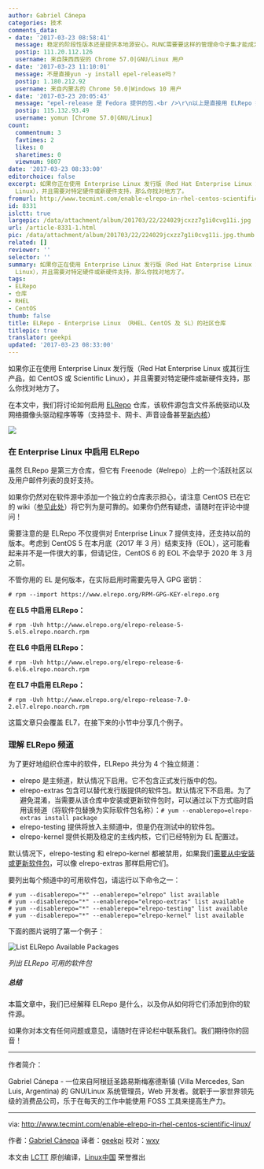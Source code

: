 ```yaml
---
author: Gabriel Cánepa
categories: 技术
comments_data:
- date: '2017-03-23 08:58:41'
  message: 稳定的阶段性版本还是提供本地源安心。RUNC需要要这样的管理命令子集才能成为更好的用户私有工具。也会得到更多用户的广泛使用
  postip: 111.20.112.126
  username: 来自陕西西安的 Chrome 57.0|GNU/Linux 用户
- date: '2017-03-23 11:10:01'
  message: 不是直接yun -y install epel-release吗？
  postip: 1.180.212.92
  username: 来自内蒙古的 Chrome 50.0|Windows 10 用户
- date: '2017-03-23 20:05:43'
  message: "epel-release 是 Fedora 提供的包.<br />\r\n以上是直接用 ELRepo 提供的包"
  postip: 115.132.93.49
  username: yomun [Chrome 57.0|GNU/Linux]
count:
  commentnum: 3
  favtimes: 2
  likes: 0
  sharetimes: 0
  viewnum: 9807
date: '2017-03-23 08:33:00'
editorchoice: false
excerpt: 如果你正在使用 Enterprise Linux 发行版（Red Hat Enterprise Linux 或其衍生产品，如 CentOS 或 Scientific
  Linux），并且需要对特定硬件或新硬件支持，那么你找对地方了。
fromurl: http://www.tecmint.com/enable-elrepo-in-rhel-centos-scientific-linux/
id: 8331
islctt: true
largepic: /data/attachment/album/201703/22/224029jcxzz7g1i0cvg11i.jpg
url: /article-8331-1.html
pic: /data/attachment/album/201703/22/224029jcxzz7g1i0cvg11i.jpg.thumb.jpg
related: []
reviewer: ''
selector: ''
summary: 如果你正在使用 Enterprise Linux 发行版（Red Hat Enterprise Linux 或其衍生产品，如 CentOS 或 Scientific
  Linux），并且需要对特定硬件或新硬件支持，那么你找对地方了。
tags:
- ELRepo
- 仓库
- RHEL
- CentOS
thumb: false
title: ELRepo - Enterprise Linux （RHEL、CentOS 及 SL）的社区仓库
titlepic: true
translator: geekpi
updated: '2017-03-23 08:33:00'
---
```


如果你正在使用 Enterprise Linux 发行版（Red Hat Enterprise Linux 或其衍生产品，如 CentOS 或 Scientific Linux），并且需要对特定硬件或新硬件支持，那么你找对地方了。


在本文中，我们将讨论如何启用 [ELRepo]( https://www.elrepo.org) 仓库，该软件源包含文件系统驱动以及网络摄像头驱动程序等等（支持显卡、网卡、声音设备甚至[新内核](/article-8310-1.html)）


![](/data/attachment/album/201703/22/224029jcxzz7g1i0cvg11i.jpg)


### 在 Enterprise Linux 中启用 ELRepo


虽然 ELRepo 是第三方仓库，但它有 Freenode（#elrepo）上的一个活跃社区以及用户邮件列表的良好支持。


如果你仍然对在软件源中添加一个独立的仓库表示担心，请注意 CentOS 已在它的 wiki（[参见此处](https://wiki.centos.org/AdditionalResources/Repositories)）将它列为是可靠的。如果你仍然有疑虑，请随时在评论中提问！


需要注意的是 ELRepo 不仅提供对 Enterprise Linux 7 提供支持，还支持以前的版本。考虑到 CentOS 5 在本月底（2017 年 3 月）结束支持（EOL），这可能看起来并不是一件很大的事，但请记住，CentOS 6 的 EOL 不会早于 2020 年 3 月之前。


不管你用的 EL 是何版本，在实际启用时需要先导入 GPG 密钥：



```
# rpm --import https://www.elrepo.org/RPM-GPG-KEY-elrepo.org

```

**在 EL5 中启用 ELRepo：**



```
# rpm -Uvh http://www.elrepo.org/elrepo-release-5-5.el5.elrepo.noarch.rpm

```

**在 EL6 中启用 ELRepo：**



```
# rpm -Uvh http://www.elrepo.org/elrepo-release-6-6.el6.elrepo.noarch.rpm

```

**在 EL7 中启用 ELRepo：**



```
# rpm -Uvh http://www.elrepo.org/elrepo-release-7.0-2.el7.elrepo.noarch.rpm

```

这篇文章只会覆盖 EL7，在接下来的小节中分享几个例子。


### 理解 ELRepo 频道


为了更好地组织仓库中的软件，ELRepo 共分为 4 个独立频道：


* elrepo 是主频道，默认情况下启用。它不包含正式发行版中的包。
* elrepo-extras 包含可以替代发行版提供的软件包。默认情况下不启用。为了避免混淆，当需要从该仓库中安装或更新软件包时，可以通过以下方式临时启用该频道（将软件包替换为实际软件包名称）：`# yum --enablerepo=elrepo-extras install package`
* elrepo-testing 提供将放入主频道中，但是仍在测试中的软件包。
* elrepo-kernel 提供长期及稳定的主线内核，它们已经特别为 EL 配置过。


默认情况下，elrepo-testing 和 elrepo-kernel 都被禁用，如果我们[需要从中安装或更新软件包](http://www.tecmint.com/auto-install-security-patches-updates-on-centos-rhel/)，可以像 elrepo-extras 那样启用它们。


要列出每个频道中的可用软件包，请运行以下命令之一：



```
# yum --disablerepo="*" --enablerepo="elrepo" list available
# yum --disablerepo="*" --enablerepo="elrepo-extras" list available
# yum --disablerepo="*" --enablerepo="elrepo-testing" list available
# yum --disablerepo="*" --enablerepo="elrepo-kernel" list available

```

下面的图片说明了第一个例子：


![List ELRepo Available Packages](/data/attachment/album/201703/22/224101aljl29jnnzbl4lst.png)


*列出 ELRepo 可用的软件包*


##### 总结


本篇文章中，我们已经解释 ELRepo 是什么，以及你从如何将它们添加到你的软件源。


如果你对本文有任何问题或意见，请随时在评论栏中联系我们。我们期待你的回音！




---


作者简介：


Gabriel Cánepa - 一位来自阿根廷圣路易斯梅塞德斯镇 (Villa Mercedes, San Luis, Argentina) 的 GNU/Linux 系统管理员，Web 开发者。就职于一家世界领先级的消费品公司，乐于在每天的工作中能使用 FOSS 工具来提高生产力。




---


via: <http://www.tecmint.com/enable-elrepo-in-rhel-centos-scientific-linux/>


作者：[Gabriel Cánepa](http://www.tecmint.com/author/gacanepa/) 译者：[geekpi](https://github.com/geekpi) 校对：[wxy](https://github.com/wxy)


本文由 [LCTT](https://github.com/LCTT/TranslateProject) 原创编译，[Linux中国](https://linux.cn/) 荣誉推出